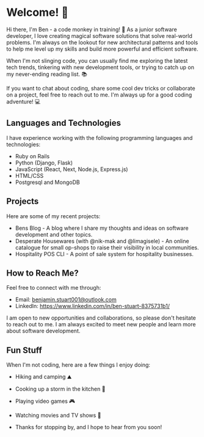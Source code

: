 # Welcome! 👋

Hi there, I'm Ben - a code monkey in training! 🐒 As a junior software developer, I love creating magical software solutions that solve real-world problems. I'm always on the lookout for new architectural patterns and tools to help me level up my skills and build more powerful and efficient software.

When I'm not slinging code, you can usually find me exploring the latest tech trends, tinkering with new development tools, or trying to catch up on my never-ending reading list. 📚

If you want to chat about coding, share some cool dev tricks or collaborate on a project, feel free to reach out to me. I'm always up for a good coding adventure! 💻
## Languages and Technologies

I have experience working with the following programming languages and technologies:

- Ruby on Rails
- Python (Django, Flask)
- JavaScript (React, Next, Node.js, Express.js)
- HTML/CSS
- Postgresql and MongoDB

## Projects

Here are some of my recent projects:

- Bens Blog - A blog where I share my thoughts and ideas on software development and other topics.
- Desperate Housewares (with @nik-mak and @limagisele) - An online catalogue for small op-shops to raise their visibility in local communities.
- Hospitality POS CLI - A point of sale system for hospitality businesses.

## How to Reach Me?

Feel free to connect with me through:

- Email: benjamin.stuart001@outlook.com
- LinkedIn: https://www.linkedin.com/in/ben-stuart-8375731b1/

I am open to new opportunities and collaborations, so please don't hesitate to reach out to me. I am always excited to meet new people and learn more about software development.

## Fun Stuff

When I'm not coding, here are a few things I enjoy doing:

- Hiking and camping ⛰️
- Cooking up a storm in the kitchen 🍳
- Playing video games 🎮
- Watching movies and TV shows 🎥

- Thanks for stopping by, and I hope to hear from you soon!
